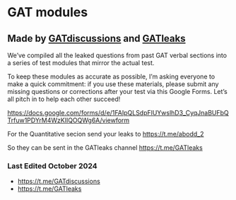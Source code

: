 # GAT modules
## Made by [GATdiscussions](https://t.me/GATdiscussions) and [GATleaks](https://t.me/GATleaks)

We’ve compiled all the leaked questions from past GAT verbal sections into a series of test modules that mirror the actual test. 

To keep these modules as accurate as possible, I’m asking everyone to make a quick commitment: if you use these materials, please submit any missing questions or corrections after your test via this Google Forms. Let’s all pitch in to help each other succeed!

https://docs.google.com/forms/d/e/1FAIpQLSdpFlUYwslhD3_CyqJnaBUFbQTrfuw1PDYrM4WzKlIQOQWg6A/viewform


For the Quantitative secion send your leaks to
https://t.me/abodd_2

So they can be sent in the GATleaks channel
https://t.me/GATleaks

 
### Last Edited October 2024
- https://t.me/GATdiscussions
- https://t.me/GATleaks

